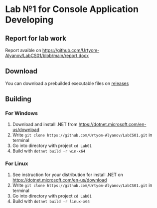 # Lab №1 for Console Application Developing

## Report for lab work
Report avaible on https://github.com/Urtyom-Alyanov/LabCS01/blob/main/report.docx

## Download
You can download a prebuilded executable files on [releases](https://github.com/Urtyom-Alyanov/LabCS01/releases/latest)

## Building
### For Windows

1. Download and install .NET from https://dotnet.microsoft.com/en-us/download
2. Write `git clone https://github.com/Urtyom-Alyanov/LabCS01.git` in terminal
3. Go into directory with project `cd Lab01`
4. Build with `dotnet build -r win-x64`

### For Linux

1. See instruction for your distribution for install .NET on https://dotnet.microsoft.com/en-us/download
2. Write `git clone https://github.com/Urtyom-Alyanov/LabCS01.git` in terminal
3. Go into directory with project `cd Lab01`
4. Build with `dotnet build -r linux-x64`